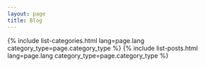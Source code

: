```yaml
---
layout: page
title: Blog
---
```

{% include list-categories.html lang=page.lang category_type=page.category_type %}
{% include list-posts.html lang=page.lang category_type=page.category_type  %}